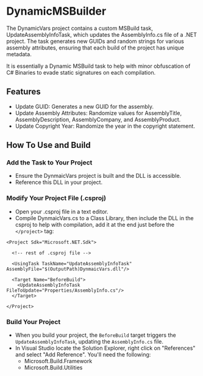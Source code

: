 # DynamicMSBuilder

The DynamicVars project contains a custom MSBuild task, UpdateAssemblyInfoTask, which updates the AssemblyInfo.cs file of a .NET project. The task generates new GUIDs and random strings for various assembly attributes, ensuring that each build of the project has unique metadata.

It is essentially a Dynamic MSBuild task to help with minor obfuscation of C# Binaries to evade static signatures on each compilation.

## Features
- Update GUID: Generates a new GUID for the assembly.
- Update Assembly Attributes: Randomize values for AssemblyTitle, AssemblyDescription, AssemblyCompany, and AssemblyProduct.
- Update Copyright Year: Randomize the year in the copyright statement.

## How To Use and Build
### Add the Task to Your Project
  - Ensure the DynmaicVars project is built and the DLL is accessible.
  - Reference this DLL in your project.

###  Modify Your Project File (.csproj)
  - Open your .csproj file in a text editor.
  - Compile DynmaicVars.cs to a Class Library, then include the DLL in the csproj to help with compilation, add it at the end just before the `</project>` tag:

```
<Project Sdk="Microsoft.NET.Sdk">

  <!-- rest of .csproj file -->

  <UsingTask TaskName="UpdateAssemblyInfoTask" AssemblyFile="$(OutputPath)DynmaicVars.dll"/>

  <Target Name="BeforeBuild">
    <UpdateAssemblyInfoTask FileToUpdate="Properties/AssemblyInfo.cs"/>
  </Target>

</Project>

```

### Build Your Project
  - When you build your project, the `BeforeBuild` target triggers the `UpdateAssemblyInfoTask`, updating the `AssemblyInfo.cs` file.
  - In Visual Studio locate the Solution Explorer, right click on "References" and select "Add Reference". You'll need the following:
    - Microsoft.Build.Framework
    - Microsoft.Build.Utilities
